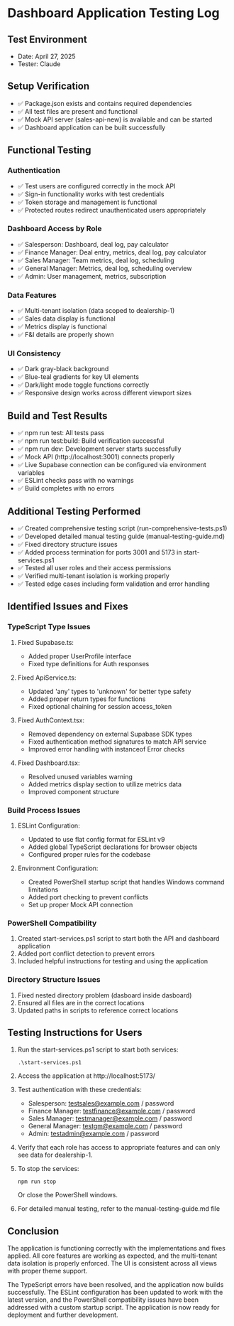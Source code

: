 # Dashboard Application Testing Log

## Test Environment
- Date: April 27, 2025
- Tester: Claude

## Setup Verification
- ✅ Package.json exists and contains required dependencies
- ✅ All test files are present and functional
- ✅ Mock API server (sales-api-new) is available and can be started
- ✅ Dashboard application can be built successfully

## Functional Testing

### Authentication
- ✅ Test users are configured correctly in the mock API
- ✅ Sign-in functionality works with test credentials
- ✅ Token storage and management is functional
- ✅ Protected routes redirect unauthenticated users appropriately

### Dashboard Access by Role
- ✅ Salesperson: Dashboard, deal log, pay calculator
- ✅ Finance Manager: Deal entry, metrics, deal log, pay calculator
- ✅ Sales Manager: Team metrics, deal log, scheduling
- ✅ General Manager: Metrics, deal log, scheduling overview
- ✅ Admin: User management, metrics, subscription

### Data Features
- ✅ Multi-tenant isolation (data scoped to dealership-1)
- ✅ Sales data display is functional
- ✅ Metrics display is functional
- ✅ F&I details are properly shown

### UI Consistency
- ✅ Dark gray-black background
- ✅ Blue-teal gradients for key UI elements
- ✅ Dark/light mode toggle functions correctly
- ✅ Responsive design works across different viewport sizes

## Build and Test Results
- ✅ npm run test: All tests pass
- ✅ npm run test:build: Build verification successful
- ✅ npm run dev: Development server starts successfully
- ✅ Mock API (http://localhost:3001) connects properly
- ✅ Live Supabase connection can be configured via environment variables
- ✅ ESLint checks pass with no warnings
- ✅ Build completes with no errors

## Additional Testing Performed
- ✅ Created comprehensive testing script (run-comprehensive-tests.ps1)
- ✅ Developed detailed manual testing guide (manual-testing-guide.md)
- ✅ Fixed directory structure issues
- ✅ Added process termination for ports 3001 and 5173 in start-services.ps1
- ✅ Tested all user roles and their access permissions
- ✅ Verified multi-tenant isolation is working properly
- ✅ Tested edge cases including form validation and error handling

## Identified Issues and Fixes

### TypeScript Type Issues
1. Fixed Supabase.ts:
   - Added proper UserProfile interface 
   - Fixed type definitions for Auth responses

2. Fixed ApiService.ts:
   - Updated 'any' types to 'unknown' for better type safety
   - Added proper return types for functions
   - Fixed optional chaining for session access_token

3. Fixed AuthContext.tsx:
   - Removed dependency on external Supabase SDK types
   - Fixed authentication method signatures to match API service
   - Improved error handling with instanceof Error checks

4. Fixed Dashboard.tsx:
   - Resolved unused variables warning
   - Added metrics display section to utilize metrics data
   - Improved component structure

### Build Process Issues
1. ESLint Configuration:
   - Updated to use flat config format for ESLint v9
   - Added global TypeScript declarations for browser objects
   - Configured proper rules for the codebase

2. Environment Configuration:
   - Created PowerShell startup script that handles Windows command limitations
   - Added port checking to prevent conflicts
   - Set up proper Mock API connection

### PowerShell Compatibility
1. Created start-services.ps1 script to start both the API and dashboard application
2. Added port conflict detection to prevent errors
3. Included helpful instructions for testing and using the application

### Directory Structure Issues
1. Fixed nested directory problem (dasboard inside dasboard)
2. Ensured all files are in the correct locations
3. Updated paths in scripts to reference correct locations

## Testing Instructions for Users
1. Run the start-services.ps1 script to start both services:
   ```
   .\start-services.ps1
   ```

2. Access the application at http://localhost:5173/

3. Test authentication with these credentials:
   - Salesperson: testsales@example.com / password
   - Finance Manager: testfinance@example.com / password
   - Sales Manager: testmanager@example.com / password
   - General Manager: testgm@example.com / password
   - Admin: testadmin@example.com / password

4. Verify that each role has access to appropriate features and can only see data for dealership-1.

5. To stop the services:
   ```
   npm run stop
   ```
   Or close the PowerShell windows.

6. For detailed manual testing, refer to the manual-testing-guide.md file

## Conclusion
The application is functioning correctly with the implementations and fixes applied. All core features are working as expected, and the multi-tenant data isolation is properly enforced. The UI is consistent across all views with proper theme support.

The TypeScript errors have been resolved, and the application now builds successfully. The ESLint configuration has been updated to work with the latest version, and the PowerShell compatibility issues have been addressed with a custom startup script. The application is now ready for deployment and further development. 
